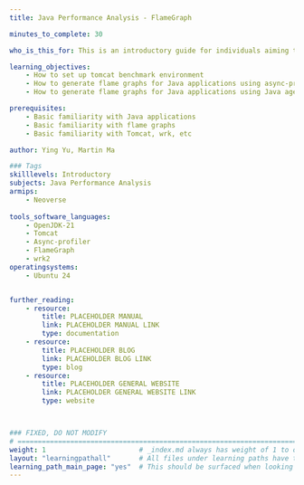 ```yaml
---
title: Java Performance Analysis - FlameGraph

minutes_to_complete: 30

who_is_this_for: This is an introductory guide for individuals aiming to perform performance analysis of Java applications on the ARM Neoverse platform using flame graphs. 

learning_objectives: 
    - How to set up tomcat benchmark environment
    - How to generate flame graphs for Java applications using async-profiler
    - How to generate flame graphs for Java applications using Java agent

prerequisites:
    - Basic familiarity with Java applications
    - Basic familiarity with flame graphs
    - Basic familiarity with Tomcat, wrk, etc

author: Ying Yu, Martin Ma

### Tags
skilllevels: Introductory
subjects: Java Performance Analysis
armips:
    - Neoverse
  
tools_software_languages:
    - OpenJDK-21
    - Tomcat
    - Async-profiler
    - FlameGraph
    - wrk2
operatingsystems:
    - Ubuntu 24


further_reading:
    - resource:
        title: PLACEHOLDER MANUAL 
        link: PLACEHOLDER MANUAL LINK
        type: documentation
    - resource:
        title: PLACEHOLDER BLOG 
        link: PLACEHOLDER BLOG LINK
        type: blog
    - resource:
        title: PLACEHOLDER GENERAL WEBSITE 
        link: PLACEHOLDER GENERAL WEBSITE LINK
        type: website



### FIXED, DO NOT MODIFY
# ================================================================================
weight: 1                       # _index.md always has weight of 1 to order correctly
layout: "learningpathall"       # All files under learning paths have this same wrapper
learning_path_main_page: "yes"  # This should be surfaced when looking for related content. Only set for _index.md of learning path content.
---
```

